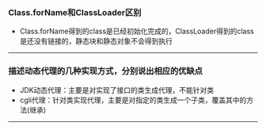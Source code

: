 ### Class.forName和ClassLoader区别
* Class.forName得到的class是已经初始化完成的，ClassLoader得到的class是还没有链接的，静态块和静态对象不会得到执行
***
###  描述动态代理的几种实现方式，分别说出相应的优缺点
* JDK动态代理：主要是对实现了接口的类生成代理，不能针对类
* cgli代理：针对类实现代理，主要是对指定的类生成一个子类，覆盖其中的方法(继承)
***